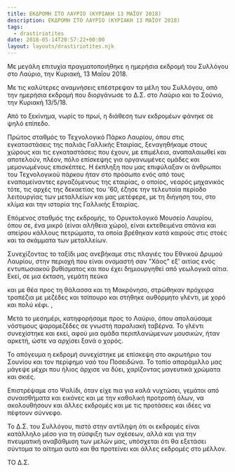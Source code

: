```yaml
---
title: ΕΚΔΡΟΜΗ ΣΤΟ ΛΑΥΡΙΟ (ΚΥΡΙΑΚΗ 13 ΜΑΪΟΥ 2018)
description: ΕΚΔΡΟΜΗ ΣΤΟ ΛΑΥΡΙΟ (ΚΥΡΙΑΚΗ 13 ΜΑΪΟΥ 2018)
tags:
  - drastiriotites
date: 2018-05-14T20:57:22+00:00
layout: layouts/drastiriotites.njk
---
```

Με μεγάλη επιτυχία πραγματοποιήθηκε η ημερήσια εκδρομή του Συλλόγου στο Λαύριο, την Κυριακή, 13 Μαΐου 2018.
<!-- excerpt -->
Με τις καλύτερες αναμνήσεις επέστρεψαν τα μέλη του Συλλόγου, από την ημερήσια εκδρομή που διοργάνωσε το Δ.Σ. στο Λαύριο και το Σούνιο, την Κυριακή 13/5/18.

Από το ξεκίνημα, νωρίς το πρωί, η διάθεση των εκδρομέων φάνηκε σε ψηλό επίπεδο.

Πρώτος σταθμός το Τεχνολογικό Πάρκο Λαυρίου, όπου στις εγκαταστάσεις της παλιάς Γαλλικής Εταιρίας, ξεναγηθήκαμε στους χώρους και τις εγκαταστάσεις που έχουν, με επιμέλεια, αναπαλαιωθεί και αποτελούν, πλέον, πόλο επίσκεψης για οργανωμένες ομάδες και μεμονωμένους επισκέπτες. Η έκπληξη που μας επιφύλαξαν οι άνθρωποι του Τεχνολογικού πάρκου ήταν στο πρόσωπο ενός από τους εναπομείναντες εργαζόμενους της εταιρίας, ο οποίος, νεαρός μηχανικός τότε, τις αρχές της δεκαετίας του '60, έζησε την τελευταία περίοδο λειτουργίας των μεταλλείων και μας μετέφερε, με τη διήγηση του, στο κλίμα και την ιστορία της Γαλλικής Εταιρίας.

Επόμενος σταθμός της εκδρομής, το Ορυκτολογικό Μουσείο Λαυρίου, όπου σε, ένα μικρό (είναι αλήθεια χώρο), είναι εκτεθειμένα σπάνια και απείρου κάλλους πετρώματα, τα οποία βρέθηκαν κατά καιρούς στις στοές και τα σκάμματα των μεταλλείων.

Συνεχίζοντας το ταξίδι μας ανεβήκαμε στις πλαγιές του Εθνικού Δρυμού Λαυρίου, στην περιοχή που είναι ονομαστή σαν "Χάος" εξ' αιτίας ενός εντυπωσιακού βυθίσματος και που έχει δημιουργηθεί από γεωλογικά αίτια. Εκεί, σε μια έκταση, γεμάτη πεύκα

 και με θέα προς τη θάλασσα και τη Μακρόνησο, στρώθηκαν πρόχειρα τραπέζια με μεζέδες και τσίπουρο και στήθηκε αυθόρμητο γλέντι, με χορό και πολύ κέφι. ,

Μετά το μεσημέρι, κατηφορήσαμε προς το Λαύριο, όπου απολαύσαμε νόστιμους ψαρομεζέδες σε γνωστή παραλιακή ταβέρνα. Το γλέντι συνεχίστηκε και εκεί, αφού μια ομάδα περιπλανώμενων μουσικών, ήταν αρκετή, ώστε να αρχίσει ξανά ο χορός.

Το απόγευμα η εκδρομή συνεχίστηκε με επίσκεψη στο ακρωτήριο του Σουνίου και τον περίφημο ναό του Ποσειδώνα. Το τοπίο απαράμιλλο μας μάγεψε μέχρι που ήλιος άρχισε να δύει, χαρίζοντας μαγευτικά χρώματα και σκιές.

Επιστρέψαμε στο Ψαλίδι, όταν είχε πια για καλά νυχτώσει, γεμάτοι από συναισθήματα και εικόνες και με την καθολική προτροπή όλων, να ακολουθήσουν και άλλες εκδρομές και με τις προτάσεις και ιδέες να πέφτουν σύννεφο.

Το Δ.Σ. του Συλλόγου, πιστό στην αντίληψη ότι οι εκδρομές είναι κατάλληλο μέσο για τη σύσφιξη των σχέσεων, αλλά και για την πνευματική αναβάθμιση των μελών μας, υπόσχεται ότι θα εξετάσει σύντομα το αίτημα αυτό και θα προτείνει και άλλες εκδρομές στο μέλλον.

ΤΟ Δ.Σ.
